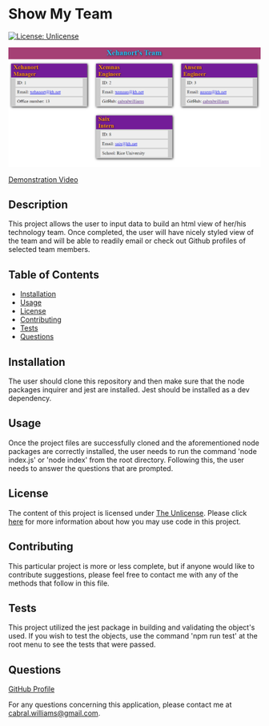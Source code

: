 # Show My Team

  [![License: Unlicense](https://img.shields.io/badge/license-Unlicense-blue.svg)](http://unlicense.org/)

  ![The Chi-Blade will be forged!](./src/images/team_xehanort1.PNG)

  [Demonstration Video](https://watch.screencastify.com/v/l9WkXGCyMaOnqJEL0kBP)

  ## Description
  This project allows the user to input data to build an html view of her/his technology team.  Once completed, the user will have nicely styled view of the team and will be able to readily email or check out Github profiles of selected team members.
  
  ## Table of Contents
  
  * [Installation](#installation)
  * [Usage](#usage)
  * [License](#license)
  * [Contributing](#contributing)
  * [Tests](#tests)
  * [Questions](#questions)
  
  ## Installation
  
  The user should clone this repository and then make sure that the node packages inquirer and jest are installed.  Jest should be installed as a dev dependency.
  
  ## Usage
  
  Once the project files are successfully cloned and the aforementioned node packages are correctly installed, the user needs to run the command 'node index.js' or 'node index' from the root directory.  Following this, the user needs to answer the questions that are prompted.
  
  ## License
  
  The content of this project is licensed under [The Unlicense](http://unlicense.org/).  Please click [here](http://unlicense.org/) for more information about how you may use code in this project.

  ## Contributing

  This particular project is more or less complete, but if anyone would like to contribute suggestions, please feel free to contact me with any of the methods that follow in this file.
  
  
  ## Tests
  
  This project utilized the jest package in building and validating the object's used.  If you wish to test the objects, use the command 'npm run test' at the root menu to see the tests that were passed.
  
  ## Questions
  [GitHub Profile](http://github.com/cabralwilliams)
  
  For any questions concerning this application, please contact me at cabral.williams@gmail.com.